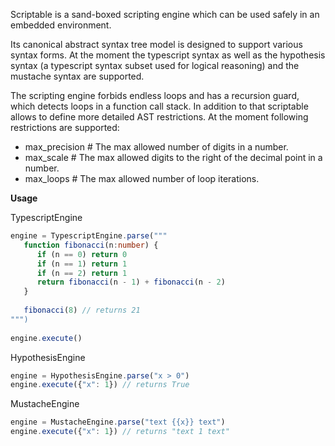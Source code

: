 Scriptable is a sand-boxed scripting engine which can be used safely in an embedded environment.

Its canonical abstract syntax tree model is designed to support various syntax forms.
At the moment the typescript syntax as well as the hypothesis syntax 
(a typescript syntax subset used for logical reasoning) and the mustache syntax are supported.

The scripting engine forbids endless loops and has a recursion guard, which detects loops in
a function call stack. In addition to that scriptable allows to define more detailed AST
restrictions. At the moment following restrictions are supported:

 * max_precision # The max allowed number of digits in a number. 
 * max_scale     # The max allowed digits to the right of the decimal point in a number.
 * max_loops     # The max allowed number of loop iterations.

**Usage**

TypescriptEngine
```typescript
engine = TypescriptEngine.parse("""
   function fibonacci(n:number) {
      if (n == 0) return 0
      if (n == 1) return 1
      if (n == 2) return 1
      return fibonacci(n - 1) + fibonacci(n - 2)
   }
   
   fibonacci(8) // returns 21
""")
    
engine.execute()
```

HypothesisEngine
```typescript
engine = HypothesisEngine.parse("x > 0")
engine.execute({"x": 1}) // returns True
```

MustacheEngine
```typescript
engine = MustacheEngine.parse("text {{x}} text")
engine.execute({"x": 1}) // returns "text 1 text"
```